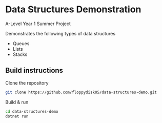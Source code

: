 # Data Structures Demonstration
A-Level Year 1 Summer Project

Demonstrates the following types of data structures
- Queues
- Lists
- Stacks

## Build instructions
Clone the repository
```bash
git clone https://github.com/floppydisk05/data-structures-demo.git
```
Build & run
```bash
cd data-structures-demo
dotnet run
```